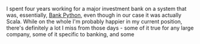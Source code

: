 I spent four years working for a major investment bank on a system that was, essentially, [Bank Python](https://calpaterson.com/bank-python.html), even though in our case it was actually Scala. While on the whole I'm probably happier in my current position, there's definitely a lot I miss from those days - some of it true for any large company, some of it specific to banking, and some 